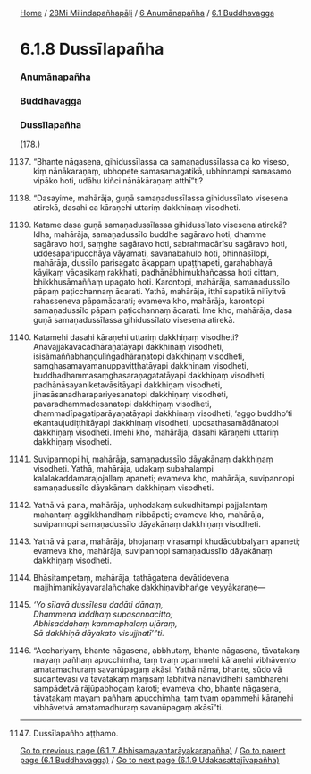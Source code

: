 
[Home](/) / [28Mi Milindapañhapāḷi](/tipitaka/28Mi.md) / [6 Anumānapañha](/tipitaka/28Mi/6.md) / [6.1 Buddhavagga](/tipitaka/28Mi/6/6.1.md)

# 6.1.8 Dussīlapañha

### Anumānapañha

### Buddhavagga

### Dussīlapañha

(178.)

1137. “Bhante nāgasena, gihidussīlassa ca samaṇadussīlassa ca ko viseso, kiṃ nānākaraṇaṃ, ubhopete samasamagatikā, ubhinnampi samasamo vipāko hoti, udāhu kiñci nānākāraṇaṃ atthī”ti?

1138. “Dasayime, mahārāja, guṇā samaṇadussīlassa gihidussīlato visesena atirekā, dasahi ca kāraṇehi uttariṃ dakkhiṇaṃ visodheti.

1139. Katame dasa guṇā samaṇadussīlassa gihidussīlato visesena atirekā? Idha, mahārāja, samaṇadussīlo buddhe sagāravo hoti, dhamme sagāravo hoti, saṃghe sagāravo hoti, sabrahmacārīsu sagāravo hoti, uddesaparipucchāya vāyamati, savanabahulo hoti, bhinnasīlopi, mahārāja, dussīlo parisagato ākappaṃ upaṭṭhapeti, garahabhayā kāyikaṃ vācasikaṃ rakkhati, padhānābhimukhañcassa hoti cittaṃ, bhikkhusāmaññaṃ upagato hoti. Karontopi, mahārāja, samaṇadussīlo pāpaṃ paṭicchannaṃ ācarati. Yathā, mahārāja, itthī sapatikā nilīyitvā rahasseneva pāpamācarati; evameva kho, mahārāja, karontopi samaṇadussīlo pāpaṃ paṭicchannaṃ ācarati. Ime kho, mahārāja, dasa guṇā samaṇadussīlassa gihidussīlato visesena atirekā.

1140. Katamehi dasahi kāraṇehi uttariṃ dakkhiṇaṃ visodheti? Anavajjakavacadhāraṇatāyapi dakkhiṇaṃ visodheti, isisāmaññabhaṇḍuliṅgadhāraṇatopi dakkhiṇaṃ visodheti, saṃghasamayamanuppaviṭṭhatāyapi dakkhiṇaṃ visodheti, buddhadhammasaṃghasaraṇagatatāyapi dakkhiṇaṃ visodheti, padhānāsayaniketavāsitāyapi dakkhiṇaṃ visodheti, jinasāsanadharapariyesanatopi dakkhiṇaṃ visodheti, pavaradhammadesanatopi dakkhiṇaṃ visodheti, dhammadīpagatiparāyaṇatāyapi dakkhiṇaṃ visodheti, ‘aggo buddho’ti ekantaujudiṭṭhitāyapi dakkhiṇaṃ visodheti, uposathasamādānatopi dakkhiṇaṃ visodheti. Imehi kho, mahārāja, dasahi kāraṇehi uttariṃ dakkhiṇaṃ visodheti.

1141. Suvipannopi hi, mahārāja, samaṇadussīlo dāyakānaṃ dakkhiṇaṃ visodheti. Yathā, mahārāja, udakaṃ subahalampi kalalakaddamarajojallaṃ apaneti; evameva kho, mahārāja, suvipannopi samaṇadussīlo dāyakānaṃ dakkhiṇaṃ visodheti.

1142. Yathā vā pana, mahārāja, uṇhodakaṃ sukudhitampi pajjalantaṃ mahantaṃ aggikkhandhaṃ nibbāpeti; evameva kho, mahārāja, suvipannopi samaṇadussīlo dāyakānaṃ dakkhiṇaṃ visodheti.

1143. Yathā vā pana, mahārāja, bhojanaṃ virasampi khudādubbalyaṃ apaneti; evameva kho, mahārāja, suvipannopi samaṇadussīlo dāyakānaṃ dakkhiṇaṃ visodheti.

1144. Bhāsitampetaṃ, mahārāja, tathāgatena devātidevena majjhimanikāyavaralañchake dakkhiṇavibhaṅge veyyākaraṇe—

1145. _‘Yo sīlavā dussīlesu dadāti dānaṃ,_  
_Dhammena laddhaṃ supasannacitto;_  
_Abhisaddahaṃ kammaphalaṃ uḷāraṃ,_  
_Sā dakkhiṇā dāyakato visujjhatī’”ti._  


1146. “Acchariyaṃ, bhante nāgasena, abbhutaṃ, bhante nāgasena, tāvatakaṃ mayaṃ pañhaṃ apucchimha, taṃ tvaṃ opammehi kāraṇehi vibhāvento amatamadhuraṃ savanūpagaṃ akāsi. Yathā nāma, bhante, sūdo vā sūdantevāsī vā tāvatakaṃ maṃsaṃ labhitvā nānāvidhehi sambhārehi sampādetvā rājūpabhogaṃ karoti; evameva kho, bhante nāgasena, tāvatakaṃ mayaṃ pañhaṃ apucchimha, taṃ tvaṃ opammehi kāraṇehi vibhāvetvā amatamadhuraṃ savanūpagaṃ akāsī”ti.

---

1147. Dussīlapañho aṭṭhamo.



[Go to previous page (6.1.7 Abhisamayantarāyakarapañha)](/tipitaka/28Mi/6/6.1/6.1.7.md) / [Go to parent page (6.1 Buddhavagga)](/tipitaka/28Mi/6/6.1.md) / [Go to next page (6.1.9 Udakasattajīvapañha)](/tipitaka/28Mi/6/6.1/6.1.9.md)


